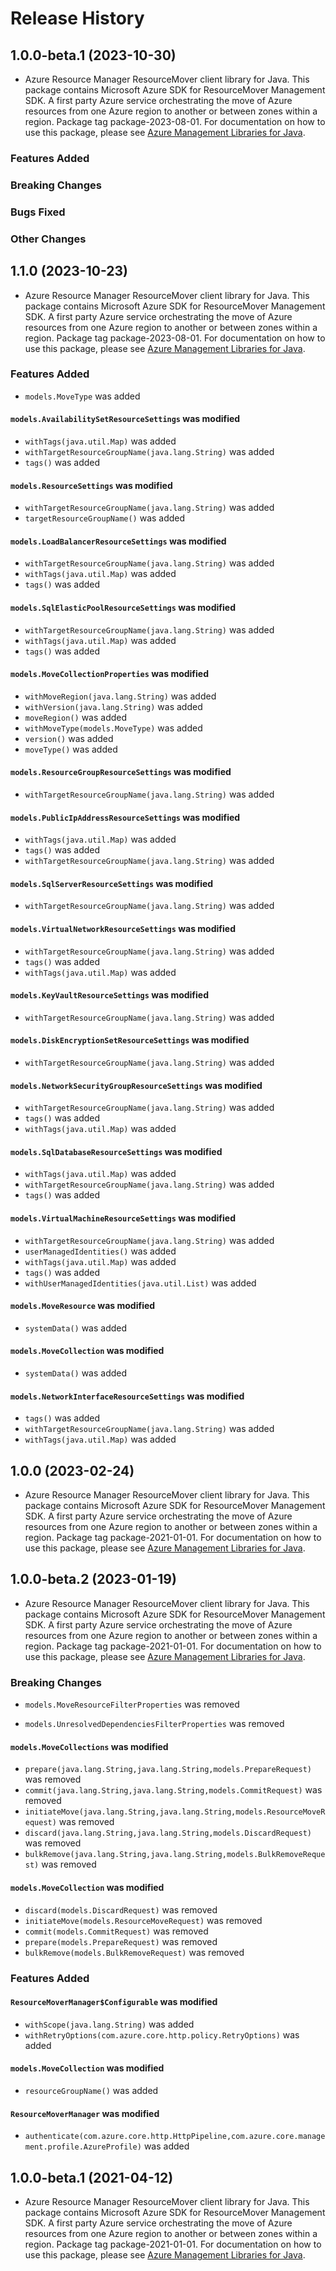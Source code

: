 # Release History

## 1.0.0-beta.1 (2023-10-30)

- Azure Resource Manager ResourceMover client library for Java. This package contains Microsoft Azure SDK for ResourceMover Management SDK. A first party Azure service orchestrating the move of Azure resources from one Azure region to another or between zones within a region. Package tag package-2023-08-01. For documentation on how to use this package, please see [Azure Management Libraries for Java](https://aka.ms/azsdk/java/mgmt).

### Features Added

### Breaking Changes

### Bugs Fixed

### Other Changes

## 1.1.0 (2023-10-23)

- Azure Resource Manager ResourceMover client library for Java. This package contains Microsoft Azure SDK for ResourceMover Management SDK. A first party Azure service orchestrating the move of Azure resources from one Azure region to another or between zones within a region. Package tag package-2023-08-01. For documentation on how to use this package, please see [Azure Management Libraries for Java](https://aka.ms/azsdk/java/mgmt).

### Features Added

* `models.MoveType` was added

#### `models.AvailabilitySetResourceSettings` was modified

* `withTags(java.util.Map)` was added
* `withTargetResourceGroupName(java.lang.String)` was added
* `tags()` was added

#### `models.ResourceSettings` was modified

* `withTargetResourceGroupName(java.lang.String)` was added
* `targetResourceGroupName()` was added

#### `models.LoadBalancerResourceSettings` was modified

* `withTargetResourceGroupName(java.lang.String)` was added
* `withTags(java.util.Map)` was added
* `tags()` was added

#### `models.SqlElasticPoolResourceSettings` was modified

* `withTargetResourceGroupName(java.lang.String)` was added
* `withTags(java.util.Map)` was added
* `tags()` was added

#### `models.MoveCollectionProperties` was modified

* `withMoveRegion(java.lang.String)` was added
* `withVersion(java.lang.String)` was added
* `moveRegion()` was added
* `withMoveType(models.MoveType)` was added
* `version()` was added
* `moveType()` was added

#### `models.ResourceGroupResourceSettings` was modified

* `withTargetResourceGroupName(java.lang.String)` was added

#### `models.PublicIpAddressResourceSettings` was modified

* `withTags(java.util.Map)` was added
* `tags()` was added
* `withTargetResourceGroupName(java.lang.String)` was added

#### `models.SqlServerResourceSettings` was modified

* `withTargetResourceGroupName(java.lang.String)` was added

#### `models.VirtualNetworkResourceSettings` was modified

* `withTargetResourceGroupName(java.lang.String)` was added
* `tags()` was added
* `withTags(java.util.Map)` was added

#### `models.KeyVaultResourceSettings` was modified

* `withTargetResourceGroupName(java.lang.String)` was added

#### `models.DiskEncryptionSetResourceSettings` was modified

* `withTargetResourceGroupName(java.lang.String)` was added

#### `models.NetworkSecurityGroupResourceSettings` was modified

* `withTargetResourceGroupName(java.lang.String)` was added
* `tags()` was added
* `withTags(java.util.Map)` was added

#### `models.SqlDatabaseResourceSettings` was modified

* `withTags(java.util.Map)` was added
* `withTargetResourceGroupName(java.lang.String)` was added
* `tags()` was added

#### `models.VirtualMachineResourceSettings` was modified

* `withTargetResourceGroupName(java.lang.String)` was added
* `userManagedIdentities()` was added
* `withTags(java.util.Map)` was added
* `tags()` was added
* `withUserManagedIdentities(java.util.List)` was added

#### `models.MoveResource` was modified

* `systemData()` was added

#### `models.MoveCollection` was modified

* `systemData()` was added

#### `models.NetworkInterfaceResourceSettings` was modified

* `tags()` was added
* `withTargetResourceGroupName(java.lang.String)` was added
* `withTags(java.util.Map)` was added

## 1.0.0 (2023-02-24)

- Azure Resource Manager ResourceMover client library for Java. This package contains Microsoft Azure SDK for ResourceMover Management SDK. A first party Azure service orchestrating the move of Azure resources from one Azure region to another or between zones within a region. Package tag package-2021-01-01. For documentation on how to use this package, please see [Azure Management Libraries for Java](https://aka.ms/azsdk/java/mgmt).

## 1.0.0-beta.2 (2023-01-19)

- Azure Resource Manager ResourceMover client library for Java. This package contains Microsoft Azure SDK for ResourceMover Management SDK. A first party Azure service orchestrating the move of Azure resources from one Azure region to another or between zones within a region. Package tag package-2021-01-01. For documentation on how to use this package, please see [Azure Management Libraries for Java](https://aka.ms/azsdk/java/mgmt).

### Breaking Changes

* `models.MoveResourceFilterProperties` was removed

* `models.UnresolvedDependenciesFilterProperties` was removed

#### `models.MoveCollections` was modified

* `prepare(java.lang.String,java.lang.String,models.PrepareRequest)` was removed
* `commit(java.lang.String,java.lang.String,models.CommitRequest)` was removed
* `initiateMove(java.lang.String,java.lang.String,models.ResourceMoveRequest)` was removed
* `discard(java.lang.String,java.lang.String,models.DiscardRequest)` was removed
* `bulkRemove(java.lang.String,java.lang.String,models.BulkRemoveRequest)` was removed

#### `models.MoveCollection` was modified

* `discard(models.DiscardRequest)` was removed
* `initiateMove(models.ResourceMoveRequest)` was removed
* `commit(models.CommitRequest)` was removed
* `prepare(models.PrepareRequest)` was removed
* `bulkRemove(models.BulkRemoveRequest)` was removed

### Features Added

#### `ResourceMoverManager$Configurable` was modified

* `withScope(java.lang.String)` was added
* `withRetryOptions(com.azure.core.http.policy.RetryOptions)` was added

#### `models.MoveCollection` was modified

* `resourceGroupName()` was added

#### `ResourceMoverManager` was modified

* `authenticate(com.azure.core.http.HttpPipeline,com.azure.core.management.profile.AzureProfile)` was added

## 1.0.0-beta.1 (2021-04-12)

- Azure Resource Manager ResourceMover client library for Java. This package contains Microsoft Azure SDK for ResourceMover Management SDK. A first party Azure service orchestrating the move of Azure resources from one Azure region to another or between zones within a region. Package tag package-2021-01-01. For documentation on how to use this package, please see [Azure Management Libraries for Java](https://aka.ms/azsdk/java/mgmt).
